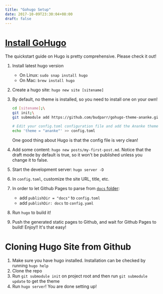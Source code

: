 ```yaml
---
title: "Gohugo Setup"
date: 2017-10-09T23:30:04+08:00
draft: false
---
```


# [Install GoHugo](https://gohugo.io/getting-started/quick-start/)

The quickstart guide on Hugo is pretty comprehensive. Please check it out!

1. Install latest hugo version
    * On Linux: `sudo snap install hugo`
    * On Mac: `brew install hugo`
2. Create a hugo site: `hugo new site [sitename]`
3. By default, no theme is installed, so you need to install one on your own!

    ```bash
    cd [sitename];\
    git init;\
    git submodule add https://github.com/budparr/gohugo-theme-ananke.git themes/ananke;\

    # Edit your config.toml configuration file and add the Ananke theme.
    echo 'theme = "ananke"' >> config.toml
    ```

    One good thing about Hugo is that the config file is very clean!

4. Add some content: `hugo new posts/my-first-post.md`. Notice that the draft mode by default is true, so it won't be published unless you change it to false.
5. Start the development server: `hugo server -D`
6. In `config.toml`, customize the site URL, title, etc.
7. In order to let Github Pages to parse from [`docs` folder](https://gohugo.io/hosting-and-deployment/hosting-on-github/#deployment-via-docs-folder-on-master-branch):
    * add `publishDir = "docs"` to `config.toml`
    * add `publishDir: docs` to `config.yaml`
8. Run `hugo` to build it!
9. Push the generated static pages to Github, and wait for Github Pages to build! Enjoy!! It's that easy!

# Cloning Hugo Site from Github

1. Make sure you have hugo installed. Installation can be checked by running `hugo help`
2. Clone the repo
3. Run `git submodule init` on project root and then run `git submodule update` to get the theme
4. Run `hugo server`! You are done setting up!
